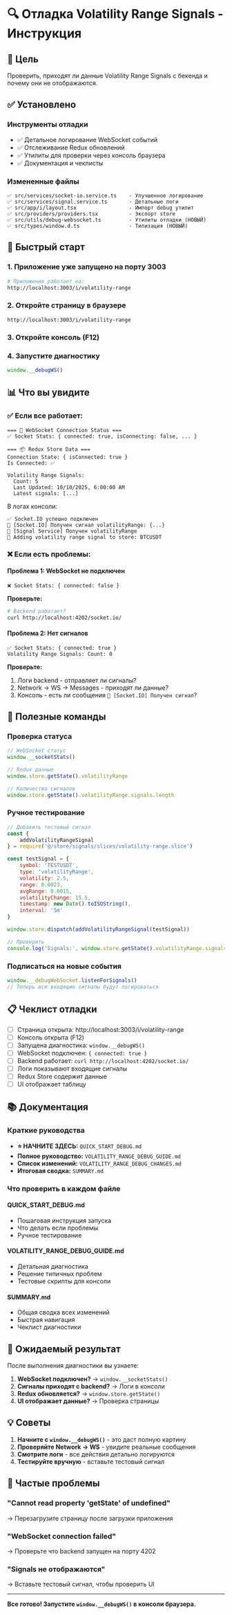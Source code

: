 # 🔍 Отладка Volatility Range Signals - Инструкция

## 🎯 Цель

Проверить, приходят ли данные Volatility Range Signals с бекенда и почему они не отображаются.

## ✅ Установлено

### Инструменты отладки

- ✅ Детальное логирование WebSocket событий
- ✅ Отслеживание Redux обновлений
- ✅ Утилиты для проверки через консоль браузера
- ✅ Документация и чеклисты

### Измененные файлы

```
✅ src/services/socket-io.service.ts    - Улучшенное логирование
✅ src/services/signal.service.ts       - Детальные логи
✅ src/app/i/layout.tsx                 - Импорт debug утилит
✅ src/providers/providers.tsx          - Экспорт store
✅ src/utils/debug-websocket.ts         - Утилиты отладки (НОВЫЙ)
✅ src/types/window.d.ts                - Типизация (НОВЫЙ)
```

## 🚀 Быстрый старт

### 1. Приложение уже запущено на порту 3003

```bash
# Приложение работает на:
http://localhost:3003/i/volatility-range
```

### 2. Откройте страницу в браузере

```
http://localhost:3003/i/volatility-range
```

### 3. Откройте консоль (F12)

### 4. Запустите диагностику

```javascript
window.__debugWS()
```

## 📊 Что вы увидите

### ✅ Если все работает:

```
=== 🔌 WebSocket Connection Status ===
✅ Socket Stats: { connected: true, isConnecting: false, ... }

=== 📦 Redux Store Data ===
Connection State: { isConnected: true }
Is Connected: ✅

Volatility Range Signals:
  Count: 5
  Last Updated: 10/10/2025, 6:00:00 AM
  Latest signals: [...]
```

В логах консоли:

```
✅ Socket.IO успешно подключен
📨 [Socket.IO] Получен сигнал volatilityRange: {...}
📩 [Signal Service] Получен volatilityRange
💾 Adding volatility range signal to store: BTCUSDT
```

### ❌ Если есть проблемы:

#### Проблема 1: WebSocket не подключен

```
❌ Socket Stats: { connected: false }
```

**Проверьте:**

```bash
# Backend работает?
curl http://localhost:4202/socket.io/
```

#### Проблема 2: Нет сигналов

```
✅ Socket Stats: { connected: true }
Volatility Range Signals: Count: 0
```

**Проверьте:**

1. Логи backend - отправляет ли сигналы?
2. Network → WS → Messages - приходят ли данные?
3. Консоль - есть ли сообщения `📨 [Socket.IO] Получен сигнал`?

## 🔧 Полезные команды

### Проверка статуса

```javascript
// WebSocket статус
window.__socketStats()

// Redux данные
window.store.getState().volatilityRange

// Количество сигналов
window.store.getState().volatilityRange.signals.length
```

### Ручное тестирование

```javascript
// Добавить тестовый сигнал
const {
	addVolatilityRangeSignal
} = require('@/store/signals/slices/volatility-range.slice')

const testSignal = {
	symbol: 'TESTUSDT',
	type: 'volatilityRange',
	volatility: 2.5,
	range: 0.0023,
	avgRange: 0.0015,
	volatilityChange: 15.5,
	timestamp: new Date().toISOString(),
	interval: '5m'
}

window.store.dispatch(addVolatilityRangeSignal(testSignal))

// Проверить
console.log('Signals:', window.store.getState().volatilityRange.signals)
```

### Подписаться на новые события

```javascript
window.__debugWebSocket.listenForSignals()
// Теперь все входящие сигналы будут логироваться
```

## 📋 Чеклист отладки

- [ ] Страница открыта: http://localhost:3003/i/volatility-range
- [ ] Консоль открыта (F12)
- [ ] Запущена диагностика: `window.__debugWS()`
- [ ] WebSocket подключен: `{ connected: true }`
- [ ] Backend работает: `curl http://localhost:4202/socket.io/`
- [ ] Логи показывают входящие сигналы
- [ ] Redux Store содержит данные
- [ ] UI отображает таблицу

## 📚 Документация

### Краткие руководства

- **⭐ НАЧНИТЕ ЗДЕСЬ:** `QUICK_START_DEBUG.md`
- **Полное руководство:** `VOLATILITY_RANGE_DEBUG_GUIDE.md`
- **Список изменений:** `VOLATILITY_RANGE_DEBUG_CHANGES.md`
- **Итоговая сводка:** `SUMMARY.md`

### Что проверить в каждом файле

#### QUICK_START_DEBUG.md

- Пошаговая инструкция запуска
- Что делать если проблемы
- Ручное тестирование

#### VOLATILITY_RANGE_DEBUG_GUIDE.md

- Детальная диагностика
- Решение типичных проблем
- Тестовые скрипты для консоли

#### SUMMARY.md

- Общая сводка всех изменений
- Быстрая навигация
- Чеклист диагностики

## 🎯 Ожидаемый результат

После выполнения диагностики вы узнаете:

1. **WebSocket подключен?** → `window.__socketStats()`
2. **Сигналы приходят с backend?** → Логи в консоли
3. **Redux обновляется?** → `window.store.getState()`
4. **UI отображает данные?** → Проверка страницы

## 💡 Советы

1. **Начните с `window.__debugWS()`** - это даст полную картину
2. **Проверяйте Network → WS** - увидите реальные сообщения
3. **Смотрите логи** - все действия детально логируются
4. **Тестируйте вручную** - вставьте тестовый сигнал

## 🐛 Частые проблемы

### "Cannot read property 'getState' of undefined"

→ Перезагрузите страницу после загрузки приложения

### "WebSocket connection failed"

→ Проверьте что backend запущен на порту 4202

### "Signals не отображаются"

→ Вставьте тестовый сигнал, чтобы проверить UI

---

**Все готово! Запустите `window.__debugWS()` в консоли браузера.**
